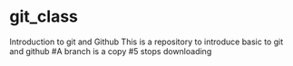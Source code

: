 # git_class
Introduction to git and Github
This is a repository to introduce basic to git and github
#A branch is a copy
#5 stops
downloading

